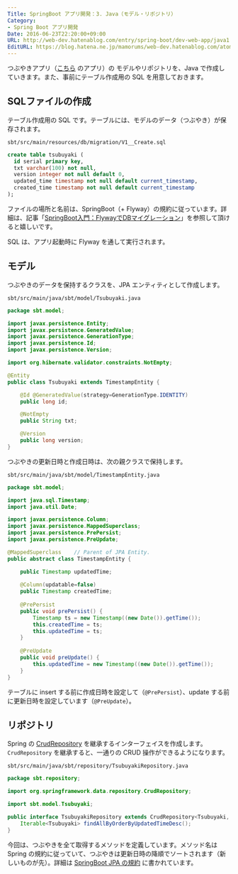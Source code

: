 ```yaml
---
Title: SpringBoot アプリ開発：3. Java（モデル・リポジトリ）
Category:
- Spring Boot アプリ開発
Date: 2016-06-23T22:20:00+09:00
URL: http://web-dev.hatenablog.com/entry/spring-boot/dev-web-app/java1
EditURL: https://blog.hatena.ne.jp/mamorums/web-dev.hatenablog.com/atom/entry/10328749687179182407
---
```


つぶやきアプリ（[こちら](/entry/spring-boot/dev-web-app/table-of-contents) のアプリ）の モデルやリポジトリを、Java で作成していきます。また、事前にテーブル作成用の SQL を用意しておきます。


## SQLファイルの作成
テーブル作成用の SQL です。テーブルには、モデルのデータ（つぶやき）が保存されます。

`sbt/src/main/resources/db/migration/V1__Create.sql`

```sql
create table tsubuyaki (
  id serial primary key,
  txt varchar(100) not null,
  version integer not null default 0,
  updated_time timestamp not null default current_timestamp,
  created_time timestamp not null default current_timestamp
);
```

ファイルの場所と名前は、SpringBoot（+ Flyway）の規約に従っています。詳細は、記事「[SpringBoot入門：FlywayでDBマイグレーション](/entry/spring-boot/intro/flyway)」を参照して頂けると嬉しいです。

SQL は、アプリ起動時に Flyway を通して実行されます。


## モデル
つぶやきのデータを保持するクラスを、JPA エンティティとして作成します。

`sbt/src/main/java/sbt/model/Tsubuyaki.java`

```java
package sbt.model;

import javax.persistence.Entity;
import javax.persistence.GeneratedValue;
import javax.persistence.GenerationType;
import javax.persistence.Id;
import javax.persistence.Version;

import org.hibernate.validator.constraints.NotEmpty;

@Entity
public class Tsubuyaki extends TimestampEntity {

	@Id @GeneratedValue(strategy=GenerationType.IDENTITY)
    public long id;

	@NotEmpty
	public String txt;

	@Version
	public long version;
}
```

つぶやきの更新日時と作成日時は、次の親クラスで保持します。

`sbt/src/main/java/sbt/model/TimestampEntity.java`

```java
package sbt.model;

import java.sql.Timestamp;
import java.util.Date;

import javax.persistence.Column;
import javax.persistence.MappedSuperclass;
import javax.persistence.PrePersist;
import javax.persistence.PreUpdate;

@MappedSuperclass    // Parent of JPA Entity.
public abstract class TimestampEntity {

	public Timestamp updatedTime;
	
	@Column(updatable=false)
	public Timestamp createdTime;
    
    @PrePersist
    public void prePersist() {
    	Timestamp ts = new Timestamp((new Date()).getTime());
    	this.createdTime = ts;
    	this.updatedTime = ts;
    }
    
    @PreUpdate
    public void preUpdate() {
    	this.updatedTime = new Timestamp((new Date()).getTime());
    }
}
```

テーブルに insert する前に作成日時を設定して（`@PrePersist`）、update する前に更新日時を設定しています（`@PreUpdate`）。


## リポジトリ
Spring の [CrudRepository](http://docs.spring.io/spring-data/commons/docs/current/api/org/springframework/data/repository/CrudRepository.html) を継承するインターフェイスを作成します。`CrudRepository` を継承すると、一通りの CRUD 操作ができるようになります。

`sbt/src/main/java/sbt/repository/TsubuyakiRepository.java`

```java
package sbt.repository;

import org.springframework.data.repository.CrudRepository;

import sbt.model.Tsubuyaki;

public interface TsubuyakiRepository extends CrudRepository<Tsubuyaki, Long> {
	Iterable<Tsubuyaki> findAllByOrderByUpdatedTimeDesc();
}
```

今回は、つぶやきを全て取得するメソッドを定義しています。メソッド名は Spring の規約に従っていて、つぶやきは更新日時の降順でソートされます（新しいものが先）。詳細は [SpringBoot JPA の規約](http://docs.spring.io/spring-data/jpa/docs/current/reference/html/) に書かれています。
